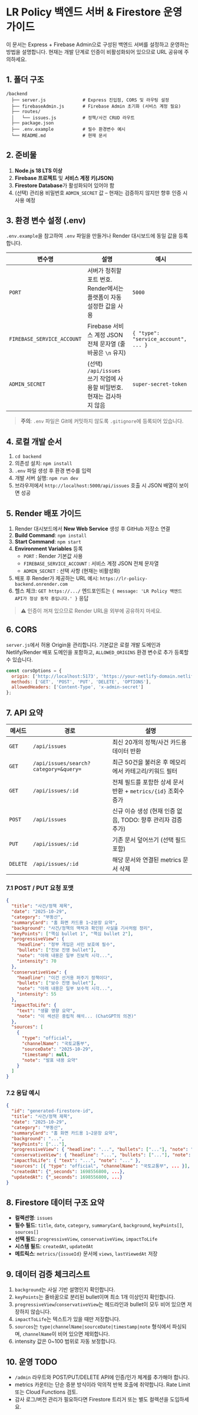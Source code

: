 # LR Policy 백엔드 서버 & Firestore 운영 가이드

이 문서는 Express + Firebase Admin으로 구성된 백엔드 서버를 설정하고 운영하는 방법을 설명합니다. 현재는 개발 단계로 인증이 비활성화되어 있으므로 URL 공유에 주의하세요.

## 1. 폴더 구조

```
/backend
  ├── server.js              # Express 진입점, CORS 및 라우팅 설정
  ├── firebaseAdmin.js       # Firebase Admin 초기화 (서비스 계정 필요)
  ├── routes/
  │   └── issues.js          # 정책/사건 CRUD 라우트
  ├── package.json
  ├── .env.example           # 필수 환경변수 예시
  └── README.md              # 현재 문서
```

## 2. 준비물

1. **Node.js 18 LTS 이상**
2. **Firebase 프로젝트** 및 **서비스 계정 키(JSON)**
3. **Firestore Database**가 활성화되어 있어야 함
4. (선택) 관리용 비밀번호 `ADMIN_SECRET` 값 – 현재는 검증하지 않지만 향후 인증 시 사용 예정

## 3. 환경 변수 설정 (.env)

`.env.example`을 참고하여 `.env` 파일을 만들거나 Render 대시보드에 동일 값을 등록합니다.

| 변수명 | 설명 | 예시 |
| --- | --- | --- |
| `PORT` | 서버가 청취할 포트 번호. Render에서는 플랫폼이 자동 설정한 값을 사용 | `5000` |
| `FIREBASE_SERVICE_ACCOUNT` | Firebase 서비스 계정 JSON 전체 문자열 (줄바꿈은 `\n` 유지) | `{ "type": "service_account", ... }` |
| `ADMIN_SECRET` | (선택) `/api/issues` 쓰기 작업에 사용할 비밀번호. 현재는 검사하지 않음 | `super-secret-token` |

> **주의**: `.env` 파일은 Git에 커밋하지 않도록 `.gitignore`에 등록되어 있습니다.

## 4. 로컬 개발 순서

1. `cd backend`
2. 의존성 설치: `npm install`
3. `.env` 파일 생성 후 환경 변수를 입력
4. 개발 서버 실행: `npm run dev`
5. 브라우저에서 `http://localhost:5000/api/issues` 호출 시 JSON 배열이 보이면 성공

## 5. Render 배포 가이드

1. Render 대시보드에서 **New Web Service** 생성 후 GitHub 저장소 연결
2. **Build Command**: `npm install`
3. **Start Command**: `npm start`
4. **Environment Variables** 등록
   - `PORT` : Render 기본값 사용
   - `FIREBASE_SERVICE_ACCOUNT` : 서비스 계정 JSON 전체 문자열
   - `ADMIN_SECRET` : 선택 사항 (현재는 비활성화)
5. 배포 후 Render가 제공하는 URL 예시: `https://lr-policy-backend.onrender.com`
6. 헬스 체크: `GET https://.../` 엔드포인트는 `{ message: 'LR Policy 백엔드 API가 정상 동작 중입니다.' }` 응답

> ⚠️ 인증이 꺼져 있으므로 Render URL을 외부에 공유하지 마세요.

## 6. CORS

`server.js`에서 허용 Origin을 관리합니다. 기본값은 로컬 개발 도메인과 Netlify/Render 배포 도메인을 포함하고, `ALLOWED_ORIGINS` 환경 변수로 추가 등록할 수 있습니다.

```js
const corsOptions = {
  origin: ['http://localhost:5173', 'https://your-netlify-domain.netlify.app'],
  methods: ['GET', 'POST', 'PUT', 'DELETE', 'OPTIONS'],
  allowedHeaders: ['Content-Type', 'x-admin-secret']
};
```

## 7. API 요약

| 메서드 | 경로 | 설명 |
| --- | --- | --- |
| `GET` | `/api/issues` | 최신 20개의 정책/사건 카드용 데이터 반환 |
| `GET` | `/api/issues/search?category=&query=` | 최근 50건을 불러온 후 메모리에서 카테고리/키워드 필터 |
| `GET` | `/api/issues/:id` | 전체 필드를 포함한 상세 문서 반환 + `metrics/{id}` 조회수 증가 |
| `POST` | `/api/issues` | 신규 이슈 생성 (현재 인증 없음, TODO: 향후 관리자 검증 추가) |
| `PUT` | `/api/issues/:id` | 기존 문서 덮어쓰기 (선택 필드 포함) |
| `DELETE` | `/api/issues/:id` | 해당 문서와 연결된 metrics 문서 삭제 |

### 7.1 POST / PUT 요청 포맷

```json
{
  "title": "사건/정책 제목",
  "date": "2025-10-29",
  "category": "부동산",
  "summaryCard": "홈 화면 카드용 1~2문장 요약",
  "background": "사건/정책의 맥락과 확인된 사실을 기사처럼 정리",
  "keyPoints": ["핵심 bullet 1", "핵심 bullet 2"],
  "progressiveView": {
    "headline": "정부 개입은 서민 보호에 필수",
    "bullets": ["진보 진영 bullet"],
    "note": "아래 내용은 일부 진보적 시각...",
    "intensity": 70
  },
  "conservativeView": {
    "headline": "이건 선거용 퍼주기 정책이다",
    "bullets": ["보수 진영 bullet"],
    "note": "아래 내용은 일부 보수적 시각...",
    "intensity": 55
  },
  "impactToLife": {
    "text": "생활 영향 요약",
    "note": "이 섹션은 중립적 해석... (ChatGPT의 의견)"
  },
  "sources": [
    {
      "type": "official",
      "channelName": "국토교통부",
      "sourceDate": "2025-10-29",
      "timestamp": null,
      "note": "발표 내용 요약"
    }
  ]
}
```

### 7.2 응답 예시

```json
{
  "id": "generated-firestore-id",
  "title": "사건/정책 제목",
  "date": "2025-10-29",
  "category": "부동산",
  "summaryCard": "홈 화면 카드용 1~2문장 요약",
  "background": "...",
  "keyPoints": ["..."],
  "progressiveView": { "headline": "...", "bullets": ["..."], "note": "...", "intensity": 70 },
  "conservativeView": { "headline": "...", "bullets": ["..."], "note": "...", "intensity": 55 },
  "impactToLife": { "text": "...", "note": "..." },
  "sources": [{ "type": "official", "channelName": "국토교통부", ... }],
  "createdAt": {"_seconds": 1698556800, ...},
  "updatedAt": {"_seconds": 1698556800, ...}
}
```

## 8. Firestore 데이터 구조 요약

- **컬렉션명**: `issues`
- **필수 필드**: `title`, `date`, `category`, `summaryCard`, `background`, `keyPoints[]`, `sources[]`
- **선택 필드**: `progressiveView`, `conservativeView`, `impactToLife`
- **시스템 필드**: `createdAt`, `updatedAt`
- **메트릭스**: `metrics/{issueId}` 문서에 `views`, `lastViewedAt` 저장

## 9. 데이터 검증 체크리스트

1. `background`는 사실 기반 설명인지 확인합니다.
2. `keyPoints`는 줄바꿈으로 분리된 bullet이며 최소 1개 이상인지 확인합니다.
3. `progressiveView`/`conservativeView`는 헤드라인과 bullet이 모두 비어 있으면 저장하지 않습니다.
4. `impactToLife`는 텍스트가 있을 때만 저장합니다.
5. `sources`는 `type|channelName|sourceDate|timestamp|note` 형식에서 파싱되며, `channelName`이 비어 있으면 제외합니다.
6. intensity 값은 0~100 범위로 자동 보정합니다.

## 10. 운영 TODO

- `/admin` 라우트와 POST/PUT/DELETE API에 인증/인가 체계를 추가해야 합니다.
- metrics 카운터는 단순 증분 방식이라 악의적 반복 호출에 취약합니다. Rate Limit 또는 Cloud Functions 검토.
- 감사 로그/버전 관리가 필요하다면 Firestore 트리거 또는 별도 컬렉션을 도입하세요.
